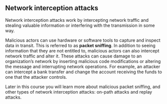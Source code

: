 
## Network interception attacks 

Network interception attacks work by intercepting network traffic and stealing valuable information or interfering with the transmission in some way.

Malicious actors can use hardware or software tools to capture and inspect data in transit. This is referred to as **packet sniffing**. In addition to seeing information that they are not entitled to, malicious actors can also intercept network traffic and alter it. These attacks can cause damage to an organization’s network by inserting malicious code modifications or altering the message and interrupting network operations. For example, an attacker can intercept a bank transfer and change the account receiving the funds to one that the attacker controls.

Later in this course you will learn more about malicious packet sniffing, and other types of network interception attacks: on-path attacks and replay attacks.